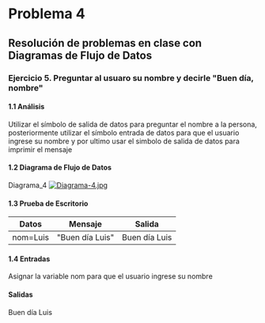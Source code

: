 # Problema 4
## Resolución de problemas en clase con Diagramas de Flujo de Datos
### Ejercicio 5. Preguntar al usuaro su nombre y decirle "Buen día, nombre"
#### 1.1 Análisis
Utilizar el símbolo de salida de datos para preguntar el nombre a la persona, posteriormente utilizar el símbolo entrada de datos para que el usuario ingrese su nombre y por ultimo usar el simbolo de salida de datos para imprimir el mensaje
#### 1.2 Diagrama de Flujo de Datos
Diagrama_4
[![Diagrama-4.jpg](https://i.postimg.cc/jShvGRM1/Diagrama-4.jpg)](https://postimg.cc/MnvyBJ20)
#### 1.3 Prueba de Escritorio
| Datos | Mensaje | Salida |
| ----------- | ----------- | ----------- |
| nom=Luis | "Buen día Luis" | Buen día Luis |
#### 1.4 Entradas
Asignar la variable nom para que el usuario ingrese su nombre
#### Salidas
Buen día Luis
